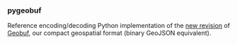### pygeobuf

Reference encoding/decoding Python implementation of the [new revision](https://github.com/mapbox/geobuf/issues/27) of [Geobuf](https://github.com/mapbox/geobuf/), our compact geospatial format (binary GeoJSON equivalent).
